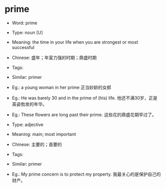 # prime

- Word: prime

- Type: noun [U]
- Meaning: the time in your life when you are strongest or most successful
- Chinese: 盛年；年富力强的时期；鼎盛时期
- Tags: 
- Similar: primer
- Eg.: a young woman in her prime 正当妙龄的女郎
- Eg.: He was barely 30 and in the prime of (his) life. 他还不满30岁，正是英姿勃发的年华。
- Eg.: These flowers are long past their prime. 这些花的鼎盛花期早过了。

- Type: adjective
- Meaning: main; most important
- Chinese: 主要的；首要的
- Tags: 
- Similar: primer
- Eg.: My prime concern is to protect my property. 我最关心的是保护自己的财产。

